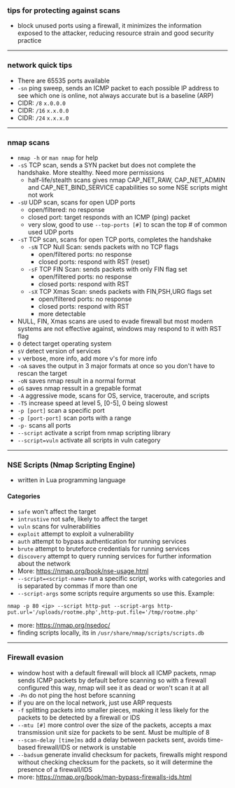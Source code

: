 ### tips for protecting against scans
- block unused ports using a firewall, it minimizes the information exposed to the attacker, reducing resource strain and good security practice
___
### network quick tips
- There are 65535 ports available
- `-sn` ping sweep, sends an ICMP packet to each possible IP address to see which one is online, not always accurate but is a baseline (ARP)
- CIDR: `/8` `x.0.0.0`
- CIDR: `/16` `x.x.0.0`
- CIDR: `/24` `x.x.x.0`
___
### nmap scans
- `nmap -h` or `man nmap` for help
- `-sS` TCP scan, sends a SYN packet but does not complete the handshake. More stealthy. Need more permissions
  - half-life/stealth scans gives nmap CAP_NET_RAW, CAP_NET_ADMIN and CAP_NET_BIND_SERVICE capabilities so some NSE scripts might not work 
- `-sU` UDP scan, scans for open UDP ports
  - open/filtered: no response
  - closed port: target responds with an ICMP (ping) packet
  - very slow, good to use `--top-ports [#]` to scan the top # of common used UDP ports
- `-sT` TCP scan, scans for open TCP ports, completes the handshake
  - `-sN` TCP Null Scan: sends packets with no TCP flags
    - open/filtered ports: no response
    - closed ports: respond with RST (reset)
  - `-sF` TCP FIN Scan: sends packets with only FIN flag set
    - open/filtered ports: no response
    - closed ports: respond with RST 
  - `-sX` TCP Xmas Scan: sneds packets with FIN,PSH,URG flags set
    - open/filtered ports: no response
    - closed ports: respond with RST
    - more detectable
- NULL, FIN, Xmas scans are used to evade firewall but most modern systems are not effective against, windows may respond to it with RST flag 
- `O` detect target operating system
- `sV` detect version of services
- `v` verbose, more info, add more v's for more info
- `-oA` saves the output in 3 major formats at once so you don't have to rescan the target
- `-oN` saves nmap result in a normal format
- `oG` saves nmap ressult in a grepable format
- `-A` aggressive mode, scans for OS, service, traceroute, and scripts
- `-T5` increase speed at level 5, [0-5], 0 being slowest
- `-p [port]` scan a specific port
- `-p [port-port]` scan ports with a range
- `-p-` scans all ports
- `--script` activate a script from nmap scripting library
- `--script=vuln` activate all scripts in vuln category
___
### NSE Scripts (Nmap Scripting Engine)
- written in Lua programming language
#### Categories
- `safe` won't affect the target
- `intrustive` not safe, likely to affect the target
- `vuln` scans for vulnerabilities
- `exploit` attempt to exploit a vulnerability
- `auth` attempt to bypass authentication for running services
- `brute` attempt to bruteforce credentials for running services
- `discovery` attempt to query running services for further information about the network
- More: https://nmap.org/book/nse-usage.html
- `--script=<script-name>` run a specific script, works with categories and is separated by commas if more than one
- `--script-args` some scripts require arguments so use this.
Example: 
```
nmap -p 80 <ip> --script http-put --script-args http-put.url='/uploads/rootme.php',http-put.file='/tmp/rootme.php'
```
- more: https://nmap.org/nsedoc/
- finding scripts locally, its in `/usr/share/nmap/scripts/scripts.db`
___
### Firewall evasion
- window host with a default firewall will block all ICMP packets, nmap sends ICMP packets by default before scanning so with a firewall configured this way, nmap will see it as dead or won't scan it at all
- `-Pn` do not ping the host before scanning
- if you are on the local network, just use ARP requests
- `-f` splitting packets into smaller pieces, making it less likely for the packets to be detected by a firewall or IDS
- `--mtu [#]` more control over the size of the packets, accepts a max transmission unit size for packets to be sent. Must be multiple of 8
- `--scan-delay [time]ms` add a delay between packets sent, avoids time-based firewall/IDS or network is unstable
- `--badsum` generate invalid checksum for packets, firewalls might respond without checking checksum for the packets, so it will determine the presence of a firewall/IDS
- more: https://nmap.org/book/man-bypass-firewalls-ids.html
  




















